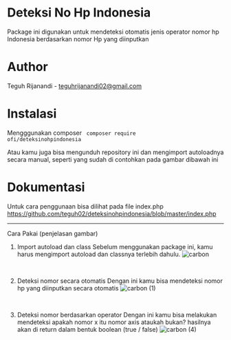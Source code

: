 # Deteksi No Hp Indonesia
Package ini digunakan untuk mendeteksi otomatis jenis operator nomor hp Indonesia berdasarkan nomor Hp yang diinputkan

# Author
Teguh Rijanandi - teguhrijanandi02@gmail.com

# Instalasi
Mengggunakan composer
<code>
  composer require ofi/deteksinohpindonesia
</code>

Atau kamu juga bisa mengunduh repository ini dan mengimport autoloadnya secara manual, seperti yang sudah di contohkan pada gambar dibawah ini

# Dokumentasi
Untuk cara penggunaan bisa dilihat pada file index.php
https://github.com/teguh02/deteksinohpindonesia/blob/master/index.php

<hr>

Cara Pakai (penjelasan gambar)
1. Import autoload dan class
Sebelum menggunakan package ini, kamu harus mengimport autoload dan classnya terlebih dahulu. 
![carbon](https://user-images.githubusercontent.com/43981051/100326935-2c378700-2ffd-11eb-84cd-1f8ae81df88f.png)

<br>

2. Deteksi nomor secara otomatis
Dengan ini kamu bisa mendeteksi nomor hp yang diinputkan secara otomatis
![carbon (1)](https://user-images.githubusercontent.com/43981051/100327166-7a4c8a80-2ffd-11eb-897d-29351e8c4145.png)

<br>

3. Deteksi nomor berdasarkan operator
Dengan ini kamu bisa melakukan mendeteksi apakah nomor x itu nomor axis ataukah bukan?
hasilnya akan di return dalam bentuk boolean (true / false)
![carbon (4)](https://user-images.githubusercontent.com/43981051/100327389-d1eaf600-2ffd-11eb-8e3e-8222d69d591f.png)
